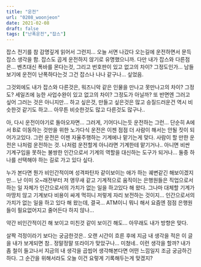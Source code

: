 ```yaml
---
title: "운전"
url: "0208_woonjeon"
date: 2021-02-08
draft: false
tags: ["난폭운전","잡스"]
---
```

잡스 전기를 참 감명깊게 읽어서 그런지... 오늘 서면 나갔다 오는길에 운전하면서 문득 잡스 생각을 함. 잡스도 곱게 운전하지 않기로 유명했으니까. 다만 내가 잡스와 다른점은... 벤츠대신 폭바를 몬다는것, 그리고 번호판이 있고 없고의 차이? 그정도인가... 남들보기에 운전이 난폭하다는것 그건 잡스나 나나 같구나... 싶었음.


그것외에도 내가 잡스와 다른것은, 워즈니악 같은 인물을 만나고 못만나고의 차이? 그정도? 세일즈에 능한 사업수완이 있고 없고의 차이? 그정도가 아닐까? 또 반면엔 그러고 싶어 그러는 것은 아니지만... 하고 싶은것, 만들고 싶은것은 많고 승질드러운건 역시 비슷한것 같기도 하고... 아무튼 비슷한것도 많고 다른것도 많구나..


아, 다시 운전이야기로 돌아오자면... 그러게, 기어다니는듯 운전하는 그런... 단순히 A에서 B로 이동하는 것만을 위한 노가다식 운전은 이젠 점점 더 사람이 해서는 안될 짓이 되어가고있다. 그런 운전은 이젠 자율주행하는 기계에나 맡기는게 맞다. 사람이 할 만한 운전은 나처럼 운전하는 것. 나처럼 운전할게 아니라면 기계한테 맡기거나.. 아니면 비싼 기계구입을 못하는 불쌍한 인간으로서 기계의 역할을 대신하는 도구가 되거나... 둘중 하나를 선택해야 하는 길로 가고 있다 싶다.


누가 본다면 뭔가 비인간적이며 성격파탄자 같이보이는 애가 하는 궤변같긴 해보이겠지만... 난 이미 오~래전부터 저 앵무새 같고 기계적으로 움직이는 은행원들은 직업으로서 하는 일 자체가 인간으로서의 가치가 없는 일을 하고있다 해 왔다. 그나마 대체할 기계가 마땅치 않고 기계보다 비용이 싸게 먹히니 저렇게 자리 보전하는 것이지... 인간으로서의 가치가 없는 일을 하고 있다 해 왔는데, 결국... ATM이니 뭐니 해서 요즘엔 점점 은행원들이 필요없어지고 줄어든다 하지 않나...

 
약간 비인간적이긴 해 보이고 미친것 같이 보이긴 해도... 아무래도 내가 방향은 맞다.


살짝 걱정이라기 보다는 궁금한것은.. 오랜 시간이 흐른 후에 지금 내 생각을 적은 이 글을 내가 보게되면 참.. 정말정말 또라이가 맞았구나... 미쳤네.. 이런 생각을 할까? 내가 좀 철이 들고나서 지금의 내 생각을 곱씹어 생각해본다면 어떤 느낌일지 조금 궁금하긴 하다. 그 순간을 위해서라도 오늘 이건 요렇게 기록해두는게 맞겠지?
